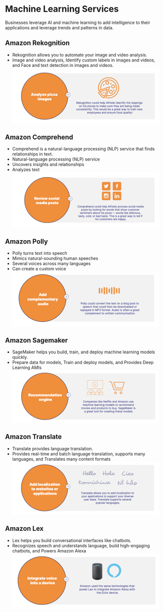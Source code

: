 # Machine Learning Services 
Businesses leverage AI and machine learning to add intelligence to their applications and leverage trends and patterns in data. 

## Amazon Rekognition 
- Rekognition allows you to automate your image and video analysis.
- Image and video analysis, Identify custom labels in images and videos, and Face and text detection in images and videos. 
![](./AWS_Tech_Images/Rekognition.png)

## Amazon Comprehend
- Comprehend is a natural-language processing (NLP) service that finds relationships in text.
- Natural-language processing (NLP) service 
- Uncovers insights and relationships 
- Analyzes text
![](./AWS_Tech_Images/Comprehend.png)

## Amazon Polly 
- Polly turns text into speech
- Mimics natural-sounding human speeches 
- Several voices across many languages 
- Can create a custom voice
![](./AWS_Tech_Images/Polly.png)

## Amazon Sagemaker
- SageMaker helps you build, train, and deploy machine learning models quickly.
- Prepare data for models, Train and deploy models, and Provides Deep Learning AMIs
![](./AWS_Tech_Images/SageMaker.png)

## Amazon Translate
- Translate provides language translation.
- Provides real-time and batch language translation, supports many languages, and Translates many content formats
![](./AWS_Tech_Images/Translate.png)

## Amazon Lex 
- Lex helps you build conversational interfaces like chatbots.
- Recognizes speech and understands language, build high-engaging chatbots, and Powers Amazon Alexa
![](./AWS_Tech_Images/Lex.png)
